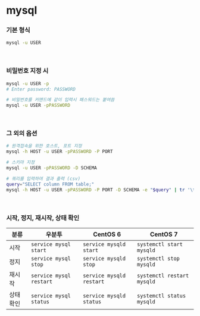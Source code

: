 mysql
===

### 기본 형식
```sh
mysql -u USER
```

<br>

### 비밀번호 지정 시
```sh
mysql -u USER -p
# Enter password: PASSWORD

# 비밀번호를 커맨드에 같이 입력시 패스워드는 붙여씀
mysql -u USER -pPASSWORD
```

<br>

### 그 외의 옵션
```sh
# 원격접속을 위한 호스트, 포트 지정
mysql -h HOST -u USER -pPASSWORD -P PORT

# 스키마 지정
mysql -u USER -pPASSWORD -D SCHEMA

# 쿼리를 입력하여 결과 출력 (csv)
query="SELECT column FROM table;"
mysql -h HOST -u USER -pPASSWORD -P PORT -D SCHEMA -e "$query" | tr '\t' ',' > /aaa/bbb/query.csv

```

<br>

### 시작, 정지, 재시작, 상태 확인
|분류|우분투|CentOS 6|CentOS 7|
|-|-|-|-|
|시작|`service mysql start`|`service mysqld start`|`systemctl start mysqld`|
|정지|`service mysql stop`|`service mysqld stop`|`systemctl stop mysqld`|
|재시작|`service mysql restart`|`service mysqld restart`|`systemctl restart mysqld`|
|상태 확인|`service mysql status`|`service mysqld status`|`systemctl status mysqld`|

<br>
